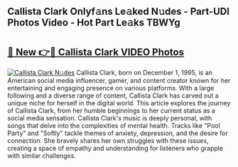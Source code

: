 ## Callista Clark Onlyf𝚊ns Le𝚊ked N𝚞des - Part-UDl Photos Video - Hot Part Le𝚊ks TBWYg

# <h2><a href="http://ac20109.deff.icu/?id=Callista+Clark">🔗 New 👉🔴 Callista Clark VIDEO Photos</a></h2>

[![Callista Clark N𝚞des](https://i.imgur.com/rIISA9y.gif)](http://ac20109.deff.icu/?id=Callista+Clark)
Callista Clark, born on December 1, 1995, is an American social media influencer, gamer, and content creator known for her entertaining and engaging presence on various platforms. With a large following and a diverse range of content, Callista Clark has carved out a unique niche for herself in the digital world. This article explores the journey of Callista Clark, from her humble beginnings to her current status as a social media sensation. Callista Clark's music is deeply personal, with songs that delve into the complexities of mental health. Tracks like "Pool Party" and "Softly" tackle themes of anxiety, depression, and the desire for connection. She bravely shares her own struggles with these issues, creating a space of empathy and understanding for listeners who grapple with similar challenges.
